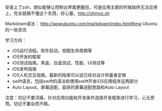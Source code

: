 安装上了zsh，貌似能够让控制台界面更醒目，可是应用主题的时候始终无法应用上，完全就搞不懂这个东西，好心塞。http://ohmyz.sh

Markdown语法： http://wowubuntu.com/markdown/index.html#img Ubuntu的一些资讯

学习方向：

* iOS运行流程。软件启动，视图生命周期等
* iOS开发的框架
* iOS测试指南。黑盒、白盒测试，性能、UI测试等
* iOS发布指南
* iOS人机交互指南。最新的指南可以说已经对设计师量身定做
* swift语言。包括swift的语法和使用swift开发iOS应用程序这两部分
* Auto Layout。屏幕适配，超哥的屏幕适配思路和Auto Layout

注意：切记不要浮躁，针对应用功能和开发条件选择开发框架进行学习，心无旁骛。切记不要杂而不精。
